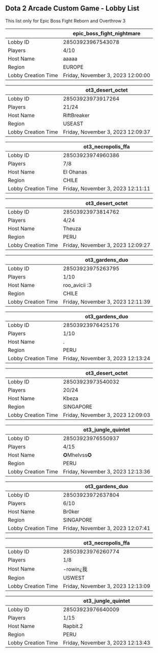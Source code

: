 ## Dota 2 Arcade Custom Game - Lobby List

This list only for Epic Boss Fight Reborn and Overthrow 3

|  | epic_boss_fight_nightmare |
| ------ | ------ |
| Lobby ID | 28503923967543078 |
| Players | 4/10 |
| Host Name | ааааа |
| Region | EUROPE |
| Lobby Creation Time | Friday, November 3, 2023 12:00:00 |


|  | ot3_desert_octet |
| ------ | ------ |
| Lobby ID | 28503923973917264 |
| Players | 21/24 |
| Host Name | RiftBreaker |
| Region | USEAST |
| Lobby Creation Time | Friday, November 3, 2023 12:09:37 |


|  | ot3_necropolis_ffa |
| ------ | ------ |
| Lobby ID | 28503923974960386 |
| Players | 7/8 |
| Host Name | El Ohanas |
| Region | CHILE |
| Lobby Creation Time | Friday, November 3, 2023 12:11:11 |


|  | ot3_desert_octet |
| ------ | ------ |
| Lobby ID | 28503923973814762 |
| Players | 4/24 |
| Host Name | Theuza |
| Region | PERU |
| Lobby Creation Time | Friday, November 3, 2023 12:09:27 |


|  | ot3_gardens_duo |
| ------ | ------ |
| Lobby ID | 28503923975263795 |
| Players | 1/10 |
| Host Name | roo_avicii :3 |
| Region | CHILE |
| Lobby Creation Time | Friday, November 3, 2023 12:11:39 |


|  | ot3_gardens_duo |
| ------ | ------ |
| Lobby ID | 28503923976425176 |
| Players | 1/10 |
| Host Name | . |
| Region | PERU |
| Lobby Creation Time | Friday, November 3, 2023 12:13:24 |


|  | ot3_desert_octet |
| ------ | ------ |
| Lobby ID | 28503923973540032 |
| Players | 20/24 |
| Host Name | Kbeza |
| Region | SINGAPORE |
| Lobby Creation Time | Friday, November 3, 2023 12:09:03 |


|  | ot3_jungle_quintet |
| ------ | ------ |
| Lobby ID | 28503923976550937 |
| Players | 4/15 |
| Host Name | ✪Mhelvss✪ |
| Region | PERU |
| Lobby Creation Time | Friday, November 3, 2023 12:13:36 |


|  | ot3_gardens_duo |
| ------ | ------ |
| Lobby ID | 28503923972637804 |
| Players | 6/10 |
| Host Name | Br0ker |
| Region | SINGAPORE |
| Lobby Creation Time | Friday, November 3, 2023 12:07:41 |


|  | ot3_necropolis_ffa |
| ------ | ------ |
| Lobby ID | 28503923976260774 |
| Players | 1/8 |
| Host Name | -rowin¿我 |
| Region | USWEST |
| Lobby Creation Time | Friday, November 3, 2023 12:13:09 |


|  | ot3_jungle_quintet |
| ------ | ------ |
| Lobby ID | 28503923976640009 |
| Players | 1/15 |
| Host Name | Rapbit.2 |
| Region | PERU |
| Lobby Creation Time | Friday, November 3, 2023 12:13:43 |


